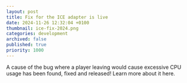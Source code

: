 ```yaml
---
layout: post
title: Fix for the ICE adapter is live
date: 2024-11-26 12:32:04 +0100
thumbnail: ice-fix-2024.png
categories: development
archived: false
published: true
priority: 1000
---
```


A cause of the bug where a player leaving would cause excessive CPU usage has been found, fixed and released! Learn more about it here.
